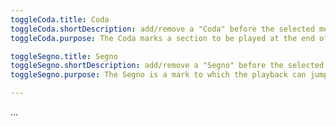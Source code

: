 ```yaml
---
toggleCoda.title: Coda
toggleCoda.shortDescription: add/remove a "Coda" before the selected measure
toggleCoda.purpose: The Coda marks a section to be played at the end of the score.

toggleSegno.title: Segno
toggleSegno.shortDescription: add/remove a "Segno" before the selected measure
toggleSegno.purpose: The Segno is a mark to which the playback can jump with a "Dal Segno" notation. 

---
```


...
